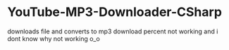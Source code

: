 # YouTube-MP3-Downloader-CSharp
downloads file and converts to mp3 
download percent not working and i dont know why not working o_o
